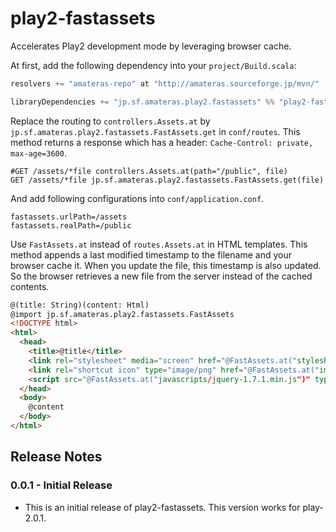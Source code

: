play2-fastassets
================

Accelerates Play2 development mode by leveraging browser cache. 

At first, add the following dependency into your ```project/Build.scala```:

```scala
resolvers += "amateras-repo" at "http://amateras.sourceforge.jp/mvn/"

libraryDependencies += "jp.sf.amateras.play2.fastassets" %% "play2-fastassets" % "0.0.1"
```

Replace the routing to ```controllers.Assets.at``` by ```jp.sf.amateras.play2.fastassets.FastAssets.get``` in ```conf/routes```.
This method returns a response which has a header: ```Cache-Control: private, max-age=3600```.

```shell
#GET /assets/*file controllers.Assets.at(path="/public", file)
GET /assets/*file jp.sf.amateras.play2.fastassets.FastAssets.get(file)
```

And add following configurations into ```conf/application.conf```.

```shell
fastassets.urlPath=/assets
fastassets.realPath=/public
```

Use ```FastAssets.at``` instead of ```routes.Assets.at``` in HTML templates.
This method appends a last modified timestamp to the filename and your browser cache it.
When you update the file, this timestamp is also updated. 
So the browser retrieves a new file from the server instead of the cached contents.

```html
@(title: String)(content: Html)
@import jp.sf.amateras.play2.fastassets.FastAssets
<!DOCTYPE html>
<html>
  <head>
    <title>@title</title>
    <link rel="stylesheet" media="screen" href="@FastAssets.at("stylesheets/main.css")">
    <link rel="shortcut icon" type="image/png" href="@FastAssets.at("images/favicon.png")">
    <script src="@FastAssets.at("javascripts/jquery-1.7.1.min.js")" type="text/javascript"></script>
  </head>
  <body>
    @content
  </body>
</html>
```

Release Notes
--------
### 0.0.1 - Initial Release

* This is an initial release of play2-fastassets. This version works for play-2.0.1.
